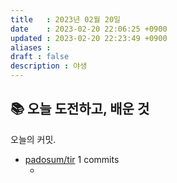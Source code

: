 ```yaml
---
title   : 2023년 02월 20일 
date    : 2023-02-20 22:06:25 +0900
updated : 2023-02-20 22:23:49 +0900
aliases : 
draft : false
description : 야생
---
```

## 📚 오늘 도전하고, 배운 것

<!-- commit -->
오늘의 커밋.
- [padosum/tir](https://github.com/padosum/tir) 1 commits
  - [<script setup> 사용하기 (#53)](https://github.com/padosum/tir/commit/797a2e4510afca0ddf3efb6a1cee5a4ec23ae99c)
<!-- commitstop -->

## 🤔 학습하면서 궁금하거나 어려웠던 점
- 테스트 코드를 작성하려니 막막하다. 하지만 일단 해야할 것들을 나열하고 쪼개보기로 했다.

## 🌅 내일은 무엇을?
- 개발하기

## ✒️ log
- 30분 뛰었다. 뛰다가 갈매기가 장어같이 긴 물고기를 물고 날아가는 모습을 봤다. 자유로워 보였고 신나 보였다.

